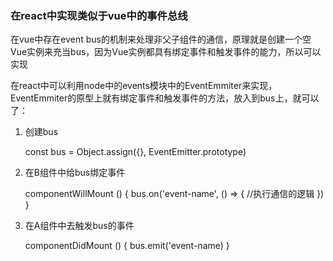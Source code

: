 ### 在react中实现类似于vue中的事件总线

在vue中存在event bus的机制来处理非父子组件的通信，原理就是创建一个空Vue实例来充当bus，因为Vue实例都具有绑定事件和触发事件的能力，所以可以实现


在react中可以利用node中的events模块中的EventEmmiter来实现，EventEmmiter的原型上就有绑定事件和触发事件的方法，放入到bus上，就可以了：

1. 创建bus

    const bus = Object.assign({}, EventEmitter.prototype)

2. 在B组件中给bus绑定事件

    componentWillMount () {
        bus.on('event-name', () => {
            //执行通信的逻辑
        })
    }

3. 在A组件中去触发bus的事件   

    componentDidMount () {
        bus.emit('event-name)
    }